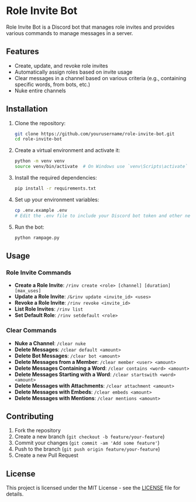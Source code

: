 # Role Invite Bot

Role Invite Bot is a Discord bot that manages role invites and provides various commands to manage messages in a server.

## Features

- Create, update, and revoke role invites
- Automatically assign roles based on invite usage
- Clear messages in a channel based on various criteria (e.g., containing specific words, from bots, etc.)
- Nuke entire channels

## Installation

1. Clone the repository:
    ```sh
    git clone https://github.com/yourusername/role-invite-bot.git
    cd role-invite-bot
    ```

2. Create a virtual environment and activate it:
    ```sh
    python -m venv venv
    source venv/bin/activate  # On Windows use `venv\Scripts\activate`
    ```

3. Install the required dependencies:
    ```sh
    pip install -r requirements.txt
    ```

4. Set up your environment variables:
    ```sh
    cp .env.example .env
    # Edit the .env file to include your Discord bot token and other necessary configurations
    ```

5. Run the bot:
    ```sh
    python rampage.py
    ```

## Usage

### Role Invite Commands

- **Create a Role Invite**: `/rinv create <role> [channel] [duration] [max_uses]`
- **Update a Role Invite**: `/&rinv update <invite_id> <uses>`
- **Revoke a Role Invite**: `/rinv revoke <invite_id>`
- **List Role Invites**: `/rinv list`
- **Set Default Role**: `/rinv setdefault <role>`

### Clear Commands

- **Nuke a Channel**: `/clear nuke`
- **Delete Messages**: `/clear default <amount>`
- **Delete Bot Messages**: `/clear bot <amount>`
- **Delete Messages from a Member**: `/clear member <user> <amount>`
- **Delete Messages Containing a Word**: `/clear contains <word> <amount>`
- **Delete Messages Starting with a Word**: `/clear startswith <word> <amount>`
- **Delete Messages with Attachments**: `/clear attachment <amount>`
- **Delete Messages with Embeds**: `/clear embeds <amount>`
- **Delete Messages with Mentions**: `/clear mentions <amount>`

## Contributing

1. Fork the repository
2. Create a new branch (`git checkout -b feature/your-feature`)
3. Commit your changes (`git commit -am 'Add some feature'`)
4. Push to the branch (`git push origin feature/your-feature`)
5. Create a new Pull Request

## License

This project is licensed under the MIT License - see the [LICENSE](LICENSE) file for details.
